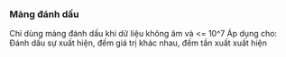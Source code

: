 ### Mảng đánh dấu
Chỉ dùng mảng đánh dấu khi dữ liệu không âm và <= 10^7
Áp dụng cho: Đánh dấu sự xuất hiện, đếm giá trị khác nhau, đếm tần xuất xuất hiện 
